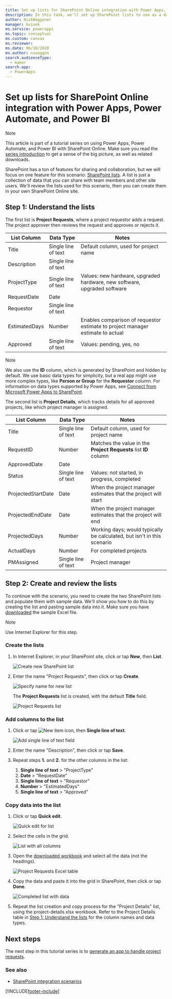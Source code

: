 ```yaml
---
title: Set up lists for SharePoint Online integration with Power Apps, Power Automate, and Power BI | Microsoft Docs
description: In this task, we'll set up SharePoint lists to use as a data source for apps, flows, reports, and dashboards.
author: NickWaggoner
manager: kvivek
ms.service: powerapps
ms.topic: conceptual
ms.custom: canvas
ms.reviewer: 
ms.date: 06/18/2020
ms.author: niwaggon
search.audienceType: 
  - maker
search.app: 
  - PowerApps
---
```

# Set up lists for SharePoint Online integration with Power Apps, Power Automate, and Power BI
> [!NOTE]
> This article is part of a tutorial series on using Power Apps, Power Automate, and Power BI with SharePoint Online. Make sure you read the [series introduction](sharepoint-scenario-intro.md) to get a sense of the big picture, as well as related downloads.

SharePoint has a ton of features for sharing and collaboration, but we will focus on one feature for this scenario: [SharePoint lists](https://support.office.com/article/Introduction-to-lists-0A1C3ACE-DEF0-44AF-B225-CFA8D92C52D7). A list is just a collection of data that you can share with team members and other site users. We'll review the lists used for this scenario, then you can create them in your own SharePoint Online site.

## Step 1: Understand the lists
The first list is **Project Requests**, where a project requestor adds a request. The project approver then reviews the request and approves or rejects it.

| **List Column** | **Data Type** | **Notes** |
| --- | --- | --- |
| Title |Single line of text |Default column, used for project name |
| Description |Single line of text | |
| ProjectType |Single line of text |Values: new hardware, upgraded hardware, new software, upgraded software |
| RequestDate |Date | |
| Requestor |Single line of text | |
| EstimatedDays |Number |Enables comparison of requestor estimate to project manager estimate to actual |
| Approved |Single line of text |Values: pending, yes, no |

> [!NOTE]
> We also use the **ID** column, which is generated by SharePoint and hidden by default. We use basic data types for simplicity, but a real app might use more complex types, like **Person or Group** for the **Requestor** column. For information on data types supported by Power Apps, see [Connect from Microsoft Power Apps to SharePoint](connections/connection-sharepoint-online.md#known-issues).

The second list is **Project Details**, which tracks details for all approved projects, like which project manager is assigned.

| **List Column** | **Data Type** | **Notes** |
| --- | --- | --- |
| Title |Single line of text |Default column, used for project name |
| RequestID |Number |Matches the value in the **Project Requests** list **ID** column |
| ApprovedDate |Date | |
| Status |Single line of text |Values: not started, in progress, completed |
| ProjectedStartDate |Date |When the project manager estimates that the project will start |
| ProjectedEndDate |Date |When the project manager estimates that the project will end |
| ProjectedDays |Number |Working days; would typically be calculated, but isn't in this scenario |
| ActualDays |Number |For completed projects |
| PMAssigned |Single line of text |Project manager |

## Step 2: Create and review the lists
To continue with the scenario, you need to create the two SharePoint lists and populate them with sample data. We'll show you how to do this by creating the list and pasting sample data into it. Make sure you have [downloaded](https://download.microsoft.com/download/d/f/6/df6682e2-c625-47f2-9627-b78a86217cd8/project-requests.xlsx) the sample Excel file.

> [!NOTE]
> Use Internet Explorer for this step.

### Create the lists

1. In Internet Explorer, in your SharePoint site, click or tap **New**, then **List**.
   
    ![Create new SharePoint list](./media/sharepoint-scenario-setup/01-01-01-new-list.png)

2. Enter the name "Project Requests", then click or tap **Create**.
   
    ![Specify name for new list](./media/sharepoint-scenario-setup/01-01-02-create-list.png)
   
    The **Project Requests** list is created, with the default **Title** field.
   
    ![Project Requests list](./media/sharepoint-scenario-setup/01-01-03-initial-list.png)

### Add columns to the list

1. Click or tap ![New item icon](./media/sharepoint-scenario-setup/icon-new.png), then **Single line of text**.
   
    ![Add single line of text field](./media/sharepoint-scenario-setup/01-01-04-add-column.png)

2. Enter the name "Description", then click or tap **Save**.
   
3. Repeat steps **1.** and **2.** for the other columns in the list:
   
   1. **Single line of text** > "ProjectType"
   2. **Date** > "RequestDate"
   3. **Single line of text** > "Requestor"
   4. **Number** > "EstimatedDays"
   5. **Single line of text** > "Approved"

### Copy data into the list
1. Click or tap **Quick edit**.
   
    ![Quick edit for list](./media/sharepoint-scenario-setup/01-01-06-quick-edit.png)
2. Select the cells in the grid.
   
    ![List with all columns](./media/sharepoint-scenario-setup/01-01-07-empty-grid.png)
3. Open the [downloaded workbook](https://download.microsoft.com/download/d/f/6/df6682e2-c625-47f2-9627-b78a86217cd8/project-requests.xlsx) and select all the data (not the headings).
   
    ![Project Requests Excel table](./media/sharepoint-scenario-setup/01-01-08-excel-table.png)
4. Copy the data and paste it into the grid in SharePoint, then click or tap **Done**.
   
    ![Completed list with data](./media/sharepoint-scenario-setup/01-01-09-full-grid.png)
5. Repeat the list creation and copy process for the "Project Details" list, using the project-details.xlsx workbook. Refer to the Project Details table in [Step 1: Understand the lists](#step-1-understand-the-lists) for the column names and data types.

## Next steps
The next step in this tutorial series is to [generate an app to handle project requests](sharepoint-scenario-generate-app.md).

### See also

- [SharePoint integration scenarios](sharepoint/scenarios-intro.md)


[!INCLUDE[footer-include](../../includes/footer-banner.md)]
